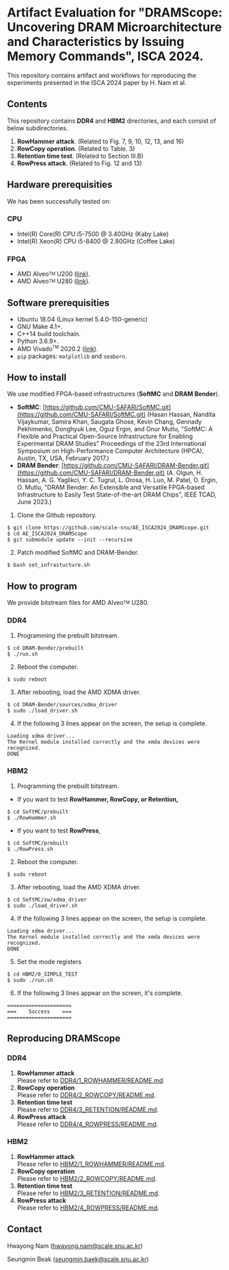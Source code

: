 # Artifact Evaluation for "DRAMScope: Uncovering DRAM Microarchitecture and Characteristics by Issuing Memory Commands", ISCA 2024.
This repository contains artifact and workflows for reproducing the experiments presented in the ISCA 2024 paper by H. Nam et al.

## Contents
This repository contains **DDR4** and **HBM2** directories, and each consist of below subdirectories.
1. **RowHammer attack**. (Related to Fig. 7, 9, 10, 12, 13, and 16)
2. **RowCopy operation**. (Related to Table. 3)
3. **Retention time test**. (Related to Section III.B)
4. **RowPress attack**. (Related to Fig. 12 and 13)

## Hardware prerequisities
We has been successfully tested on:

### CPU
- Intel(R) Core(R) CPU i5-7500 @ 3.40GHz (Kaby Lake)
- Intel(R) Xeon(R) CPU i5-8400 @ 2.80GHz (Coffee Lake)

### FPGA
- AMD Alveo<sup><sub>TM</sub></sup> U200 ([link](https://www.xilinx.com/products/boards-and-kits/alveo/u200.html)).
- AMD Alveo<sup><sub>TM</sub></sup> U280 ([link](https://www.xilinx.com/products/boards-and-kits/alveo/u280.html)).


## Software prerequisities

- Ubuntu 18.04 (Linux kernel 5.4.0-150-generic)
- GNU Make 4.1+.
- C++14 build toolchain.
- Python 3.6.9+.
- AMD Vivado<sup><small>TM</small></sup> 2020.2 ([link](https://www.xilinx.com/support/download/index.html/content/xilinx/en/downloadNav/vivado-design-tools/archive.html)).
- `pip` packages: `matplotlib` and `seaborn`.

## How to install
We use modified FPGA-based infrastructures (**SoftMC** and **DRAM Bender**).
- **SoftMC**: [https://github.com/CMU-SAFARI/SoftMC.git](https://github.com/CMU-SAFARI/SoftMC.git) (Hasan Hassan, Nandita Vijaykumar, Samira Khan, Saugata Ghose, Kevin Chang, Gennady Pekhimenko, Donghyuk Lee, Oguz Ergin, and Onur Mutlu, "SoftMC: A Flexible and Practical Open-Source Infrastructure for Enabling Experimental DRAM Studies" Proceedings of the 23rd International Symposium on High-Performance Computer Architecture (HPCA), Austin, TX, USA, February 2017.)
- **DRAM Bender**: [https://github.com/CMU-SAFARI/DRAM-Bender.git](https://github.com/CMU-SAFARI/DRAM-Bender.git) (A. Olgun, H. Hassan, A. G. Yaglikci, Y. C. Tugrul, L. Orosa, H. Luo, M. Patel, O. Ergin, O. Mutlu, "DRAM Bender: An Extensible and Versatile FPGA-based Infrastructure to Easily Test State-of-the-art DRAM Chips", IEEE TCAD, June 2023.)


1. Clone the Github repository.
```
$ git clone https://github.com/scale-snu/AE_ISCA2024_DRAMScope.git
$ cd AE_ISCA2024_DRAMScope
$ git submodule update --init --recursive
```

2. Patch modified SoftMC and DRAM-Bender.
```
$ bash set_infrastucture.sh
```

## How to program
We provide bitstream files for AMD Alveo<sup><sub>TM</sub></sup> U280. 

### DDR4
1. Programming the prebuilt bitstream.
```
$ cd DRAM-Bender/prebuilt
$ ./run.sh
```
2. Reboot the computer.
```
$ sudo reboot
```

3. After rebooting, load the AMD XDMA driver.
```
$ cd DRAM-Bender/sources/xdma_driver
$ sudo ./load_driver.sh
```

4. If the following 3 lines appear on the screen, the setup is complete.
```
Loading xdma driver...
The Kernel module installed correctly and the xmda devices were recognized.
DONE
```

### HBM2
1. Programming the prebuilt bitstream.
- If you want to test **RowHammer, RowCopy, or Retention,**
```
$ cd SoftMC/prebuilt
$ ./RowHammer.sh
```
- If you want to test **RowPress**,
```
$ cd SoftMC/prebuilt
$ ./RowPress.sh
```

2. Reboot the computer.
```
$ sudo reboot
```

3. After rebooting, load the AMD XDMA driver.
```
$ cd SoftMC/sw/xdma_driver
$ sudo ./load_driver.sh
```

4. If the following 3 lines appear on the screen, the setup is complete.
```
Loading xdma driver...
The Kernel module installed correctly and the xmda devices were recognized.
DONE
```

5. Set the mode registers
```
$ cd HBM2/0_SIMPLE_TEST
$ sudo ./run.sh
```

6. If the following 3 lines appear on the screen, it's complete.
```
=====================
===    Success    ===
=====================
```


## Reproducing DRAMScope
### DDR4
1) **RowHammer attack**  
Please refer to [DDR4/1_ROWHAMMER/README.md](DDR4/1_ROWHAMMER/README.md).
2) **RowCopy operation**  
Please refer to [DDR4/2_ROWCOPY/README.md](DDR4/2_ROWCOPY/README.md).
3) **Retention time test**  
Please refer to [DDR4/3_RETENTION/README.md](DDR4/3_RETENTION/README.md).
4) **RowPress attack**  
Please refer to [DDR4/4_ROWPRESS/README.md](DDR4/4_ROWPRESS/README.md).
### HBM2
1) **RowHammer attack**  
Please refer to [HBM2/1_ROWHAMMER/README.md](HBM2/1_ROWHAMMER/README.md).
2) **RowCopy operation**  
Please refer to [HBM2/2_ROWCOPY/README.md](HBM2/2_ROWCOPY/README.md).
3) **Retention time test**  
Please refer to [HBM2/3_RETENTION/README.md](HBM2/3_RETENTION/README.md).
4) **RowPress attack**  
Please refer to [HBM2/4_ROWPRESS/README.md](HBM2/4_ROWPRESS/README.md).

## Contact
Hwayong Nam ([hwayong.nam@scale.snu.ac.kr](hwayong.nam@scale.snu.ac.kr))  

Seungmin Beak ([seungmin.baek@scale.snu.ac.kr](seungmin.baek@scale.snu.ac.kr))     
